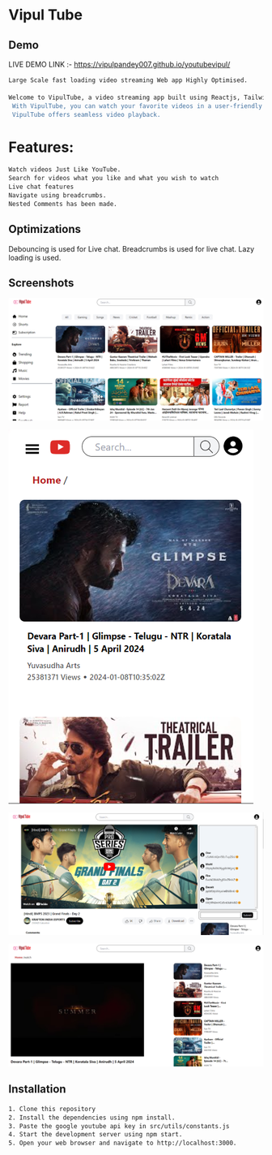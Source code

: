 
# Vipul Tube

## Demo

LIVE DEMO LINK :- https://vipulpandey007.github.io/youtubevipul/

```bash
Large Scale fast loading video streaming Web app Highly Optimised. 

Welcome to VipulTube, a video streaming app built using Reactjs, Tailwind CSS and YouTube's API.
 With VipulTube, you can watch your favorite videos in a user-friendly interface.
 VipulTube offers seamless video playback. 
```

# Features:
```bash
Watch videos Just Like YouTube.
Search for videos what you like and what you wish to watch
Live chat features
Navigate using breadcrumbs.
Nested Comments has been made.
```
## Optimizations

Debouncing is used for Live chat.
Breadcrumbs is used for live chat.
Lazy loading is used.


## Screenshots

![App Screenshot](https://raw.githubusercontent.com/Vipulpandey007/youtubevipul/5a86d70f32ceb559344f66568dd2f98b6e535592/Screenshot%202024-01-09%20130805.png)

![App Screenshot](https://raw.githubusercontent.com/Vipulpandey007/youtubevipul/5a86d70f32ceb559344f66568dd2f98b6e535592/Screenshot%202024-01-09%20131001.png)


![App Screenshot](https://raw.githubusercontent.com/Vipulpandey007/youtubevipul/5a86d70f32ceb559344f66568dd2f98b6e535592/Screenshot%202024-01-09%20131108.png)



![App Screenshot](https://raw.githubusercontent.com/Vipulpandey007/youtubevipul/5a86d70f32ceb559344f66568dd2f98b6e535592/Screenshot%202024-01-09%20131049.png)



## Installation
```bash
1. Clone this repository
2. Install the dependencies using npm install.
3. Paste the google youtube api key in src/utils/constants.js
4. Start the development server using npm start.
5. Open your web browser and navigate to http://localhost:3000.
```
